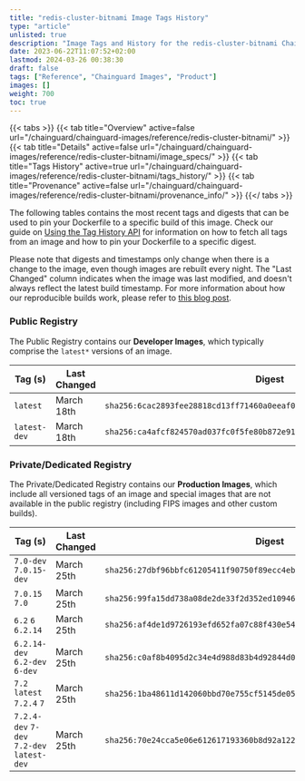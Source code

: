 ```yaml
---
title: "redis-cluster-bitnami Image Tags History"
type: "article"
unlisted: true
description: "Image Tags and History for the redis-cluster-bitnami Chainguard Image"
date: 2023-06-22T11:07:52+02:00
lastmod: 2024-03-26 00:38:30
draft: false
tags: ["Reference", "Chainguard Images", "Product"]
images: []
weight: 700
toc: true
---
```


{{< tabs >}}
{{< tab title="Overview" active=false url="/chainguard/chainguard-images/reference/redis-cluster-bitnami/" >}}
{{< tab title="Details" active=false url="/chainguard/chainguard-images/reference/redis-cluster-bitnami/image_specs/" >}}
{{< tab title="Tags History" active=true url="/chainguard/chainguard-images/reference/redis-cluster-bitnami/tags_history/" >}}
{{< tab title="Provenance" active=false url="/chainguard/chainguard-images/reference/redis-cluster-bitnami/provenance_info/" >}}
{{</ tabs >}}

The following tables contains the most recent tags and digests that can be used to pin your Dockerfile to a specific build of this image. Check our guide on [Using the Tag History API](/chainguard/chainguard-images/using-the-tag-history-api/) for information on how to fetch all tags from an image and how to pin your Dockerfile to a specific digest.

Please note that digests and timestamps only change when there is a change to the image, even though images are rebuilt every night. The "Last Changed" column indicates when the image was last modified, and doesn't always reflect the latest build timestamp. For more information about how our reproducible builds work, please refer to [this blog post](https://www.chainguard.dev/unchained/reproducing-chainguards-reproducible-image-builds).

### Public Registry
The Public Registry contains our **Developer Images**, which typically comprise the `latest*` versions of an image.

| Tag (s)       | Last Changed | Digest                                                                    |
|---------------|--------------|---------------------------------------------------------------------------|
|  `latest`     | March 18th   | `sha256:6cac2893fee28818cd13ff71460a0eeaf09eac6ee945815a4179539d29449be4` |
|  `latest-dev` | March 18th   | `sha256:ca4afcf824570ad037fc0f5fe80b872e91bbe30092e5b1ad8a8246b1a0267c00` |


### Private/Dedicated Registry
The Private/Dedicated Registry contains our **Production Images**, which include all versioned tags of an image and special images that are not available in the public registry (including FIPS images and other custom builds).

| Tag (s)                                     | Last Changed | Digest                                                                    |
|---------------------------------------------|--------------|---------------------------------------------------------------------------|
|  `7.0-dev` `7.0.15-dev`                     | March 25th   | `sha256:27dbf96bbfc61205411f90750f89ecc4ebff539214f50a5b58dd042238f5829f` |
|  `7.0.15` `7.0`                             | March 25th   | `sha256:99fa15dd738a08de2de33f2d352ed109464749b9e6878192c04e795b953f7172` |
|  `6.2` `6` `6.2.14`                         | March 25th   | `sha256:af4de1d9726193efd652fa07c88f430e54f51b7bf83358e13d80b2296eac607b` |
|  `6.2.14-dev` `6.2-dev` `6-dev`             | March 25th   | `sha256:c0af8b4095d2c34e4d988d83b4d92844d0ebe25cac589493c84dfe72a7957daa` |
|  `7.2` `latest` `7.2.4` `7`                 | March 25th   | `sha256:1ba48611d142060bbd70e755cf5145de05ea4c87d81d3140a239c4cb58ac5941` |
|  `7.2.4-dev` `7-dev` `7.2-dev` `latest-dev` | March 25th   | `sha256:70e24cca5e06e612617193360b8d92a122884b2eda29a2aad9c65d41bc1f9964` |

